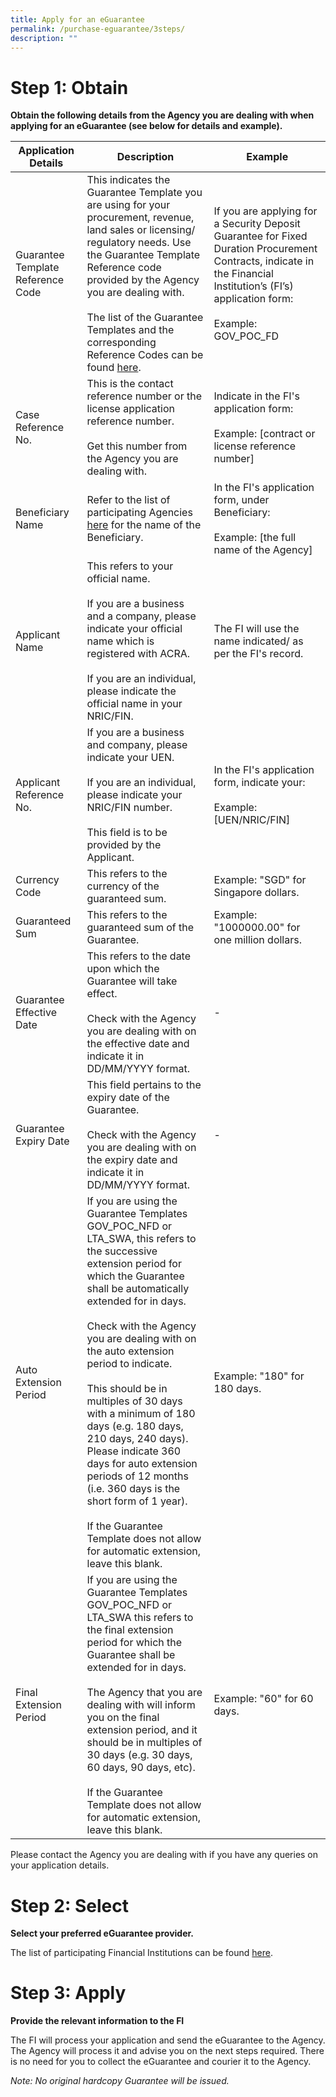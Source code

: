 ```yaml
---
title: Apply for an eGuarantee
permalink: /purchase-eguarantee/3steps/
description: ""
---
```

# Step 1: Obtain
**Obtain the following details from the Agency you are dealing with when applying for an eGuarantee (see below for details and example).**

|Application Details | Description | Example | 
| -------- | -------- | -------- | 
| Guarantee Template Reference Code| This indicates the Guarantee Template you are using for your procurement, revenue, land sales or licensing/ regulatory needs. Use the Guarantee Template Reference code provided by the Agency you are dealing with. <br> <br> The list of the Guarantee Templates and the corresponding Reference Codes can be found [here](/templates/List-of-eGuarantee-templates/existing/). | If you are applying for a Security Deposit Guarantee for Fixed Duration Procurement Contracts, indicate in the Financial Institution’s (FI’s) application form:<br><br>Example:  GOV_POC_FD   | 
| Case Reference No.     | This is the contact reference number or the license application reference number. <br><br> Get this number from the Agency you are dealing with.     | Indicate in the FI's application form:<br><br>Example: [contract or license reference number] | 
| Beneficiary Name    | Refer to the list of participating Agencies [here](/agencies/) for the name of the Beneficiary.     | In the FI's application form, under Beneficiary:<br><br> Example: [the full name of the Agency]    | 
| Applicant Name     | This refers to your official name. <br><br> If you are a business and a company, please indicate your official name which is registered with ACRA.<br><br> If you are an individual, please indicate the official name in your NRIC/FIN.     | The FI will use the name indicated/ as per the FI's record.    |
| Applicant Reference No.     | If you are a business and company, please indicate your UEN.<br><br> If you are an individual, please indicate your NRIC/FIN number.<br><br>This field is to be provided by the Applicant.     | In the FI's application form, indicate your:<br><br>Example: [UEN/NRIC/FIN]    |
| Currency Code     | This refers to the currency of the guaranteed sum.     | Example: "SGD" for Singapore dollars.   |
| Guaranteed Sum     | This refers to the guaranteed sum of the Guarantee.     | Example: "1000000.00" for one million dollars.    |
| Guarantee Effective Date     | This refers to the date upon which the Guarantee will take effect.<br><br> Check with the Agency you are dealing with on the effective date and indicate it in DD/MM/YYYY format.     | -    |
| Guarantee Expiry Date     | This field pertains to the expiry date of the Guarantee. <br><br> Check with the Agency you are dealing with on the expiry date and indicate it in DD/MM/YYYY format.     | - |
| Auto Extension Period     | If you are using the Guarantee Templates GOV_POC_NFD or LTA_SWA, this refers to the successive extension period for which the Guarantee shall be automatically extended for in days. <br><br> Check with the Agency you are dealing with on the auto extension period to indicate. <br><br> This should be in multiples of 30 days with a minimum of 180 days (e.g. 180 days, 210 days, 240 days). Please indicate 360 days for auto extension periods of 12 months (i.e. 360 days is the short form of 1 year).<br><br> If the Guarantee Template does not allow for automatic extension, leave this blank.     | Example: "180" for 180 days.   |
| Final Extension Period     | If you are using the Guarantee Templates GOV_POC_NFD or LTA_SWA this refers to the final extension period for which the Guarantee shall be extended for in days. <br><br> The Agency that you are dealing with will inform you on the final extension period, and it should be in multiples of 30 days (e.g. 30 days, 60 days, 90 days, etc).<br><br> If the Guarantee Template does not allow for automatic extension, leave this blank.     | Example: "60" for 60 days.    |

Please contact the Agency you are dealing with if you have any queries on your application details.
# Step 2: Select
**Select your preferred eGuarantee provider.**

The list of participating Financial Institutions can be found [here](/financial-institutions/).

# Step 3: Apply
**Provide the relevant information to the FI**

The FI will process your application and send the eGuarantee to the Agency. The Agency will process it and advise you on the next steps required. There is no need for you to collect the eGuarantee and courier it to the Agency. 

*Note: No original hardcopy Guarantee will be issued.*